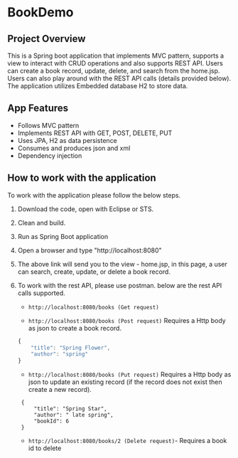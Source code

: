 # BookDemo

## Project Overview
This is a Spring boot application that implements MVC pattern, supports a view to interact with CRUD operations and also supports REST API. Users can create a book record, update, delete, and search from the home.jsp. Users can also play around with the REST API calls (details provided below). The application utilizes Embedded database H2 to store data.

## App Features
- Follows MVC pattern 
- Implements REST API with GET, POST, DELETE, PUT
- Uses JPA, H2 as data persistence
- Consumes and produces json and xml
- Dependency injection

## How to work with the application
To work with the application please follow the below steps.

1. Download the code, open with Eclipse or STS.
2. Clean and build.
3. Run as Spring Boot application
4. Open a browser and type "http://localhost:8080"
5. The above link will send you to the view - home.jsp, in this page, a user can search, create, update, or delete a book record.
6. To work with the rest API, please use postman. below are the rest API  calls supported.
	* `http://localhost:8080/books (Get request)`

	* `http://localhost:8080/books (Post request)`
	Requires a Http body as json to create a book record.
	```javascript
   	{ 
   		"title": "Spring Flower",
   		"author": "spring"
	}
    ```

    * `http://localhost:8080/books (Put request)`
    Requires a Http body as json to update an existing record (if the record does not exist then create a new record).
   ```
	{
		"title": "Spring Star",
		"author": " late spring",
		"bookId": 6
	}
    ```
     * `http://localhost:8080/books/2 (Delete request)`- Requires a book id to delete









